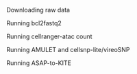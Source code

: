 Downloading raw data

Running bcl2fastq2

Running cellranger-atac count

Running AMULET and cellsnp-lite/vireoSNP

Running ASAP-to-KITE

